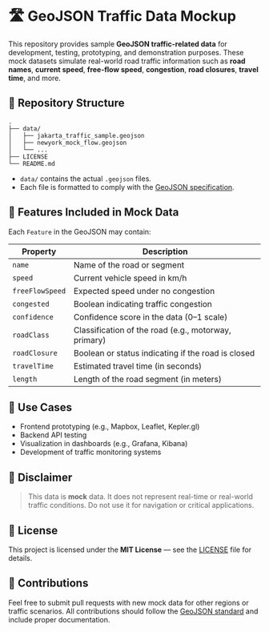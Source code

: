 # 🛣️ GeoJSON Traffic Data Mockup

This repository provides sample **GeoJSON traffic-related data** for development, testing, prototyping, and demonstration purposes. These mock datasets simulate real-world road traffic information such as **road names**, **current speed**, **free-flow speed**, **congestion**, **road closures**, **travel time**, and more.

## 📁 Repository Structure

```
.
├── data/
│   ├── jakarta_traffic_sample.geojson
│   ├── newyork_mock_flow.geojson
│   └── ...
├── LICENSE
└── README.md
```

- `data/` contains the actual `.geojson` files.
- Each file is formatted to comply with the [GeoJSON specification](https://datatracker.ietf.org/doc/html/rfc7946).

## 📌 Features Included in Mock Data

Each `Feature` in the GeoJSON may contain:

| Property         | Description                                                 |
|------------------|-------------------------------------------------------------|
| `name`           | Name of the road or segment                                 |
| `speed`          | Current vehicle speed in km/h                               |
| `freeFlowSpeed`  | Expected speed under no congestion                          |
| `congested`      | Boolean indicating traffic congestion                       |
| `confidence`     | Confidence score in the data (0–1 scale)                    |
| `roadClass`      | Classification of the road (e.g., motorway, primary)        |
| `roadClosure`    | Boolean or status indicating if the road is closed          |
| `travelTime`     | Estimated travel time (in seconds)                          |
| `length`         | Length of the road segment (in meters)                      |

## 🧪 Use Cases

- Frontend prototyping (e.g., Mapbox, Leaflet, Kepler.gl)
- Backend API testing
- Visualization in dashboards (e.g., Grafana, Kibana)
- Development of traffic monitoring systems

## 🚧 Disclaimer

> This data is **mock** data. It does not represent real-time or real-world traffic conditions. Do not use it for navigation or critical applications.

## 📜 License

This project is licensed under the **MIT License** — see the [LICENSE](./LICENSE) file for details.

## 🤝 Contributions

Feel free to submit pull requests with new mock data for other regions or traffic scenarios. All contributions should follow the [GeoJSON standard](https://geojson.org/) and include proper documentation.
